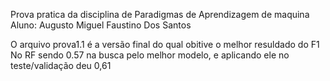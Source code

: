 Prova pratica da disciplina de Paradigmas de Aprendizagem de maquina 
Aluno: Augusto Miguel Faustino Dos Santos 

O arquivo prova1.1 é a versão final do qual obitive o melhor resuldado do F1
No RF sendo 0.57 na busca pelo melhor modelo, e aplicando ele no teste/validação deu 0,61
